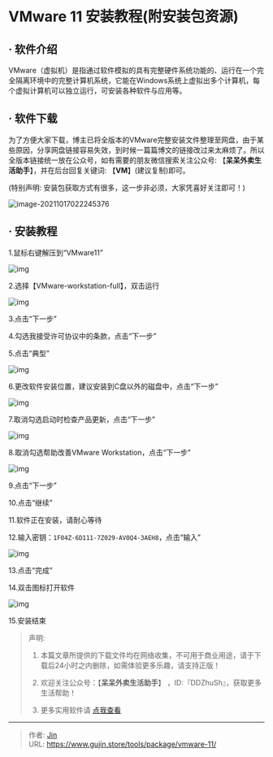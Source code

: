 # VMware 11 安装教程(附安装包资源)


## · 软件介绍
VMware（虚拟机）是指通过软件模拟的具有完整硬件系统功能的、运行在一个完全隔离环境中的完整计算机系统，它能在Windows系统上虚拟出多个计算机，每个虚拟计算机可以独立运行，可安装各种软件与应用等。


## · 软件下载
为了方便大家下载，博主已将全版本的VMware完整安装文件整理至网盘，由于某些原因，分享网盘链接容易失效，到时候一篇篇博文的链接改过来太麻烦了。所以全版本链接统一放在公众号，如有需要的朋友微信搜索关注公众号: 【**呆呆外卖生活助手**】，并在后台回复关键词: 【**VM**】(建议复制)即可。

(特别声明: 安装包获取方式有很多，这一步非必须，大家凭喜好关注即可！)

![image-20211017022245376](https://img.gujin.store/img/image-20211017022245376.png)

## · 安装教程

1.鼠标右键解压到“VMware11”

![img](https://img.gujin.store/img/v2-035424c4eb54813f68606e6d6b21b81b_720w.png)

2.选择【VMware-workstation-full】，双击运行

![img](https://img.gujin.store/img/v2-f94aeed13d91de5dd79a07e685be21fa_720w.png)

3.点击“下一步”

4.勾选我接受许可协议中的条款，点击“下一步”

5.点击“典型”

![img](https://img.gujin.store/img/v2-a10db7b0d8551bc68671e2d18e8c725e_720w.png)

6.更改软件安装位置，建议安装到C盘以外的磁盘中，点击“下一步”

![img](https://img.gujin.store/img/v2-cf028f97b1db0fed10f291a55b335f89_720w.png)

7.取消勾选启动时检查产品更新，点击“下一步”

![img](https://img.gujin.store/img/v2-9f470baa4c2da2d892a16aa91db3becb_720w.png)

8.取消勾选帮助改善VMware Workstation，点击“下一步”

![img](https://img.gujin.store/img/v2-888cd901abebadde0572929eaa890657_720w.png)

9.点击“下一步”

10.点击“继续”

11.软件正在安装，请耐心等待

12.输入密钥：`1F04Z-6D111-7Z029-AV0Q4-3AEH8`，点击“输入”

![img](https://img.gujin.store/img/v2-550c64ad875ceaba52ce2ed75915eeba_720w.png)

13.点击“完成”

14.双击图标打开软件

![img](https://img.gujin.store/img/v2-96f9a8366e5082f0e6c5140f739b208b_720w.png)



15.安装结束




> 声明: 
>
> 1. 本篇文章所提供的下载文件均在网络收集，不可用于商业用途，请于下载后24小时之内删除，如需体验更多乐趣，请支持正版！
>
> 2. 欢迎关注公众号：【**呆呆外卖生活助手**】 ，ID:『DDZhuSh』，获取更多生活帮助！
>
> 3. 更多实用软件请  [点我查看](/tools)

---

> 作者: [Jin](https://img.gujin.store/img/favicon.ico)  
> URL: https://www.gujin.store/tools/package/vmware-11/  

